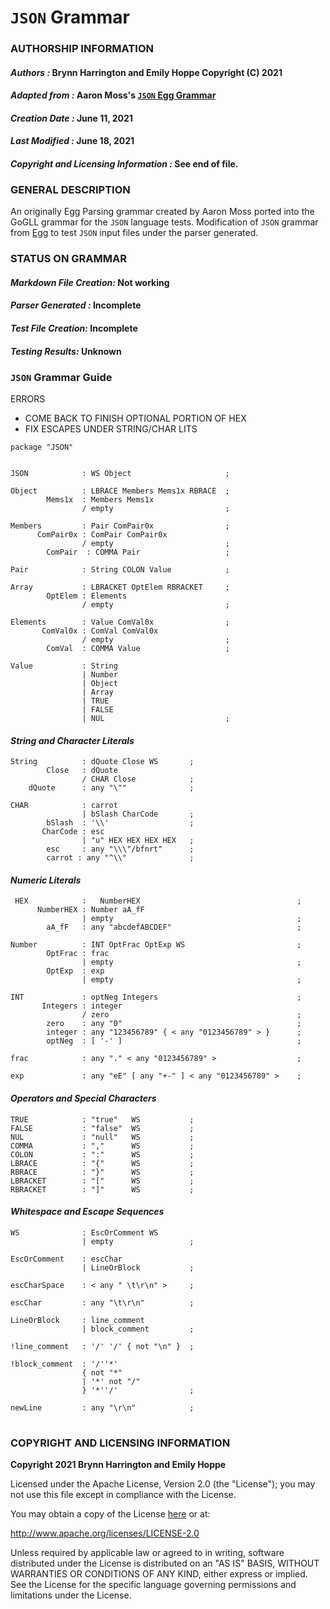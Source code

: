 # **`JSON` Grammar**
### **AUTHORSHIP INFORMATION**
#### *Authors :* Brynn Harrington and Emily Hoppe Copyright (C) 2021
#### *Adapted from :* Aaron Moss's [`JSON` Egg Grammar](https://github.com/bruceiv/egg/blob/deriv/grammars/JSON-u.egg)
#### *Creation Date :* June 11, 2021 
#### *Last Modified :* June 18, 2021
#### *Copyright and Licensing Information :* See end of file.

###  **GENERAL DESCRIPTION**
An originally Egg Parsing grammar created by Aaron Moss ported into the GoGLL grammar for the `JSON` language tests. Modification of `JSON` grammar from [Egg](https://github.com/bruceiv/egg/blob/deriv/grammars/JSON-u.egg) to test `JSON` input files under the parser generated.
### **STATUS ON GRAMMAR**
#### *Markdown File Creation:* Not working 
#### *Parser Generated :* Incomplete
#### *Test File Creation:* Incomplete
#### *Testing Results:* Unknown
### **`JSON` Grammar Guide**
ERRORS
- COME BACK TO FINISH OPTIONAL PORTION OF HEX
- FIX ESCAPES UNDER STRING/CHAR LITS
```
package "JSON" 


JSON            : WS Object                     ;

Object          : LBRACE Members Mems1x RBRACE  ;
        Mems1x  : Members Mems1x
                / empty                         ;

Members         : Pair ComPair0x                ;
      ComPair0x : ComPair ComPair0x
                / empty                         ; 
        ComPair  : COMMA Pair                   ;

Pair            : String COLON Value            ;

Array           : LBRACKET OptElem RBRACKET     ;
        OptElem : Elements 
                / empty                         ;

Elements        : Value ComVal0x                ;
       ComVal0x : ComVal ComVal0x
                / empty                         ; 
        ComVal  : COMMA Value                   ;

Value           : String 
                | Number 
                | Object 
                | Array 
                | TRUE 
                | FALSE 
                | NUL                           ;
```  
#### ***String and Character Literals***
```
String          : dQuote Close WS       ;
        Close   : dQuote
                / CHAR Close            ;
    dQuote      : any "\""              ;

CHAR            : carrot 
                | bSlash CharCode       ;  
        bSlash  : '\\'                  ;
       CharCode : esc
                | "u" HEX HEX HEX HEX   ;
        esc     : any "\\\"/bfnrt"      ;
        carrot : any "^\\"              ;        
```
#### ***Numeric Literals***
```
 HEX            :   NumberHEX                                   ;
      NumberHEX : Number aA_fF 
                | empty                                         ;
        aA_fF   : any "abcdefABCDEF"                            ; 
        
Number          : INT OptFrac OptExp WS                         ;
        OptFrac : frac
                | empty                                         ;
        OptExp  : exp
                | empty                                         ;

INT             : optNeg Integers                               ;
       Integers : integer
                / zero                                          ;
        zero    : any "0"                                       ;
        integer : any "123456789" { < any "0123456789" > }      ;
        optNeg  : [ '-' ]                                       ;
                       
frac            : any "." < any "0123456789" >                  ;

exp             : any "eE" [ any "+-" ] < any "0123456789" >    ;  

```
#### ***Operators and Special Characters***
```
TRUE            : "true"   WS           ;
FALSE           : "false"  WS           ;
NUL             : "null"   WS           ;
COMMA           : ","      WS           ;
COLON           : ":"      WS           ;
LBRACE          : "{"      WS           ;
RBRACE          : "}"      WS           ;
LBRACKET        : "["      WS           ;              
RBRACKET        : "]"      WS           ;
```
#### ***Whitespace and Escape Sequences***
```
WS              : EscOrComment WS
                | empty                 ;

EscOrComment    : escChar 
                | LineOrBlock           ;
                
escCharSpace    : < any " \t\r\n" >     ;

escChar         : any "\t\r\n"          ; 

LineOrBlock     : line_comment 
                | block_comment         ;

!line_comment   : '/' '/' { not "\n" }  ;

!block_comment  : '/''*' 
                { not "*" 
                | '*' not "/" 
                } '*''/'                ;

newLine         : any "\r\n"            ;                 
```
#
### **COPYRIGHT AND LICENSING INFORMATION**
**Copyright 2021 Brynn Harrington and Emily Hoppe**

Licensed under the Apache License, Version 2.0 (the "License"); you may not use this file except in compliance with the License.

You may obtain a copy of the License [here](http://www.apache.org/licenses/LICENSE-2.0) or at:

http://www.apache.org/licenses/LICENSE-2.0

Unless required by applicable law or agreed to in writing, software distributed under the License is distributed on an "AS IS" BASIS, WITHOUT WARRANTIES OR CONDITIONS OF ANY KIND, either express or implied. See the License for the specific language governing permissions and limitations under the License.